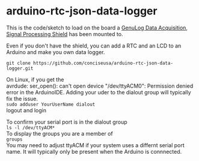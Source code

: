 # arduino-rtc-json-data-logger

This is the code/sketch to load on the board a
[GenuLog Data Acquisition, Signal Processing Shield](https://www.tindie.com/products/conciseusa/genulog-data-acquisition-signal-processing-shield/)
has been mounted to.

Even if you don't have the shield, you can add a RTC and an LCD to an Arduino and make you own data logger.

`git clone https://github.com/conciseusa/arduino-rtc-json-data-logger.git`

On Linux, if you get the<br>
avrdude: ser_open(): can't open device "/dev/ttyACM0": Permission denied<br>
error in the ArduinoIDE. Adding your uder to the dialout group will typically fix the issue.<br>
`sudo adduser YourUserName dialout`<br>
logout and login

To confirm your serial port is in the dialout group<br>
`ls -l /dev/ttyACM*`<br>
To display the groups you are a member of<br>
`groups`<br>
You may need to adjust ttyACM if your system uses a differnt serial port name. It will typically only be present when the Arduino is connnected.<br>
